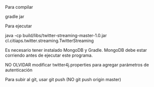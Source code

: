 Para compilar

  gradle jar
  
Para ejecutar

  java -cp build/libs/twitter-streaming-master-1.0.jar cl.citiaps.twitter.streaming.TwitterStreaming

Es necesario tener instalado MongoDB y Gradle.
MongoDB debe estar corriendo antes de ejecutar este programa.
  
 NO OLVIDAR modificar twitter4j.properties para agregar parámetros de autenticación

Para subir al git, usar git push (NO git push origin master)